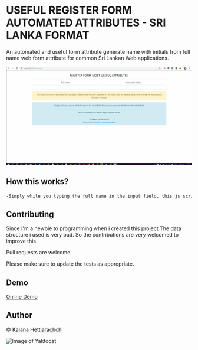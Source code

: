 # USEFUL REGISTER FORM AUTOMATED ATTRIBUTES - SRI LANKA FORMAT 

An automated and useful form attribute generate name with initials from full name web form attribute for common Sri Lankan Web applications.

  ![](demo.gif)

## How this works?

```html
-Simply while you typing the full name in the input field, this js script generates the Name with initials field.
```

## Contributing
Since I'm a newbie to programming when i created this project The data structure i used is very bad. So the contributions are very welcomed to improve this.

Pull requests are welcome.   


Please make sure to update the tests as appropriate.

## Demo
[Online Demo](http://35.244.50.5/SL_Web_Form_FullName_To_NameWithInitials)

## Author
[© Kalana Hettiarachchi](https://www.linkedin.com/in/kalanahe/)
  
  
  ![Image of Yaktocat](https://phoenixweb.com.au/wp-content/uploads/2016/11/AJAX-logo.png)
  

